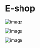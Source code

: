 # E-shop


![image](https://user-images.githubusercontent.com/104689798/216788018-1f2aae38-d205-4590-a10a-7dabcf9f9c7d.png)


![image](https://user-images.githubusercontent.com/104689798/216788122-8c0c60cd-8a06-415d-9999-8972e205e845.png)


![image](https://user-images.githubusercontent.com/104689798/216788131-93557da9-255d-433a-96b6-5b770f89d829.png)



